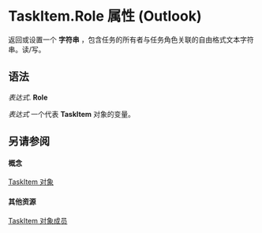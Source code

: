 
# TaskItem.Role 属性 (Outlook)

返回或设置一个 **字符串** ，包含任务的所有者与任务角色关联的自由格式文本字符串。读/写。


## 语法

 _表达式_. **Role**

 _表达式_ 一个代表 **TaskItem** 对象的变量。


## 另请参阅


#### 概念


[TaskItem 对象](5df8cfa5-5460-a5a1-a130-ba5bca1a0091.md)
#### 其他资源


[TaskItem 对象成员](97234a76-2fc5-bbe4-2e14-25ae18694fc9.md)